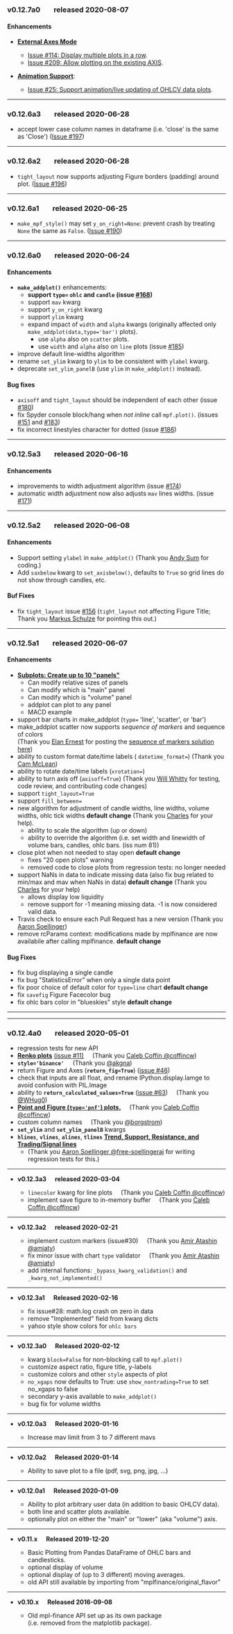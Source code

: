 ### <a name="v0.12.7a0"></a>v0.12.7a0 &nbsp;&nbsp;&nbsp;&nbsp;&nbsp;&nbsp; released 2020-08-07
#### Enhancements

- [**External Axes Mode**](https://github.com/matplotlib/mplfinance/blob/master/markdown/subplots.md#the-matplotlib-method)
  - [Issue #114: Display multiple plots in a row](https://github.com/matplotlib/mplfinance/issues/114).
  - [Issue #209: Allow plotting on the existing AXIS](https://github.com/matplotlib/mplfinance/issues/209).
  
- [**Animation Support**](https://github.com/matplotlib/mplfinance/blob/master/markdown/animation.md):
  - [Issue #25: Support animation/live updating of OHLCV data plots](https://github.com/matplotlib/mplfinance/issues/25).
  
---
### <a name="v0.12.6a3"></a>v0.12.6a3 &nbsp;&nbsp;&nbsp;&nbsp;&nbsp;&nbsp; released 2020-06-28
- accept lower case column names in dataframe (i.e. 'close' is the same as 'Close') ([Issue #197](https://github.com/matplotlib/mplfinance/issues/197))
---
### <a name="v0.12.6a2"></a>v0.12.6a2 &nbsp;&nbsp;&nbsp;&nbsp;&nbsp;&nbsp; released 2020-06-28
- `tight_layout` now supports adjusting Figure borders (padding) around plot. ([Issue #196](https://github.com/matplotlib/mplfinance/issues/196))
---
### <a name="v0.12.6a1"></a>v0.12.6a1 &nbsp;&nbsp;&nbsp;&nbsp;&nbsp;&nbsp; released 2020-06-25
- `make_mpf_style()` may set `y_on_right=None`: prevent crash by treating `None` the same as `False`. ([Issue #190](https://github.com/matplotlib/mplfinance/issues/190))

---

### <a name="v0.12.6a0"></a>v0.12.6a0 &nbsp;&nbsp;&nbsp;&nbsp;&nbsp;&nbsp; released 2020-06-24
#### Enhancements
- **`make_addplot()`** enhancements:
  - **support `type=` ` ohlc ` and ` candle ` (issue [#168](https://github.com/matplotlib/mplfinance/issues/168))**
  - support ` mav ` kwarg
  - support `y_on_right` kwarg
  - support `ylim` kwarg
  - expand impact of `width` and `alpha` kwargs (originally affected only `make_addplot(data,type='bar')` plots).
     - use `alpha` also on `scatter` plots.
     - use `width` and `alpha` also on `line` plots (issue [#185](https://github.com/matplotlib/mplfinance/issues/185))
- improve default line-widths algorithm
- rename `set_ylim` kwarg to `ylim` to be consistent with `ylabel` kwarg.
- deprecate `set_ylim_panelB` (use `ylim` in `make_addplot()` instead).
#### Bug fixes
- `axisoff` and `tight_layout` should be independent of each other (issue [#180](https://github.com/matplotlib/mplfinance/issues/180))
- fix Spyder console block/hang when _not inline_ call `mpf.plot()`.  (issues [#151](https://github.com/matplotlib/mplfinance/issues/151) and [#183](https://github.com/matplotlib/mplfinance/issues/183))
- fix incorrect linestyles character for dotted (issue [#186](https://github.com/matplotlib/mplfinance/issues/186))
---

### <a name="v0.12.5a3"></a>v0.12.5a3 &nbsp;&nbsp;&nbsp;&nbsp;&nbsp;&nbsp; released 2020-06-16
#### Enhancements
- improvements to width adjustment algorithm (issue [#174](https://github.com/matplotlib/mplfinance/issues/174))
- automatic width adjustment now also adjusts `mav` lines widths. (issue [#171](https://github.com/matplotlib/mplfinance/issues/171))

---

### <a name="v0.12.5a2"></a>v0.12.5a2 &nbsp;&nbsp;&nbsp;&nbsp;&nbsp;&nbsp; released 2020-06-08
#### Enhancements
- Support setting `ylabel` in `make_addplot()` (Thank you [Andy Sum](https://github.com/AndySum) for coding.)
- Add `saxbelow` kwarg to `set_axisbelow()`, defaults to `True` so grid lines do not show through candles, etc.
#### Buf Fixes
- fix `tight_layout` issue [#156](https://github.com/matplotlib/mplfinance/issues/156) (`tight_layout` not affecting Figure Title; Thank you [Markus Schulze](https://github.com/fxhuhn) for pointing this out.)

---

### <a name="v0.12.5a1"></a>v0.12.5a1 &nbsp;&nbsp;&nbsp;&nbsp;&nbsp;&nbsp; released 2020-06-07
#### Enhancements
- **[Subplots: Create up to 10 "panels"](https://github.com/matplotlib/mplfinance/blob/master/markdown/subplots.md)**
  - Can modify relative sizes of panels
  - Can modify which is "main" panel
  - Can modify which is "volume" panel
  - addplot can plot to any panel
  - MACD example
- support bar charts in make_addplot (`type=` 'line', 'scatter', or 'bar')
- make_addplot scatter now supports *sequence of markers* and sequence of colors<br>(Thank you [Elan Ernest](https://github.com/ImportanceOfBeingErnest) for posting the [sequence of markers solution here](https://github.com/matplotlib/matplotlib/issues/11155#issuecomment-385939618))
- ability to custom format date/time labels ( ` datetime_format= `) (Thank you [Cam McLean](https://github.com/cammclean182))
- ability to rotate date/time labels (` xrotation= `)
- ability to turn axis off (`axisoff=True`) (Thank you [Will Whitty](https://github.com/tavurth) for testing, code review, and contributing code changes)
- support ` tight_layout=True `
- support ` fill_between= `
- new algorithm for adjustment of candle widths, line widths, volume widths, ohlc tick widths **default change** (Thank you [Charles](https://github.com/char101) for your help).
  - ability to scale the algorithm (up or down)
  - ability to override the algorithm (i.e. set width and linewidth of volume bars, candles, ohlc bars. (iss num 81))
- close plot when not needed to stay open **default change**
  - fixes "20 open plots" warning
  - removed code to close plots from regression tests: no longer needed
- support NaNs in data to indicate missing data (also fix bug related to min/max and mav when NaNs in data) **default change** (Thank you [Charles](https://github.com/char101) for your help)
  - allows display low liquidity
  - remove support for -1 meaning missing data.  -1 is now considered valid data.
- Travis check to ensure each Pull Request has a new version (Thank you [Aaron Soellinger](https://github.com/free-soellingeraj))
- remove rcParams context: modifications made by mplfinance are now availabile after calling mplfinance. **default change**

#### Bug Fixes
  - fix bug displaying a single candle
  - fix bug "StatisticsError" when only a single data point
  - fix poor choice of default color for ` type=line ` chart **default change**
  - fix `savefig` Figure Facecolor bug
  - fix ohlc bars color in "blueskies" style **default change**

---
---

### v0.12.4a0  &nbsp;&nbsp;&nbsp;&nbsp;&nbsp;&nbsp; released 2020-05-01

  - regression tests for new API
  - **[Renko plots](https://github.com/matplotlib/mplfinance/blob/master/examples/price-movement_plots.ipynb)** [(issue #11)](https://github.com/matplotlib/mplfinance/issues/11) &nbsp;&nbsp;&nbsp;&nbsp;(Thank you [Caleb Coffin @coffincw](https://github.com/coffincw))
  - **`style='binance'`** &nbsp;&nbsp;&nbsp;&nbsp;(Thank you [@akgna](https://github.com/akgnah))
  - return Figure and Axes (**`return_fig=True`**) ([issue #46](https://github.com/matplotlib/mplfinance/issues/46))
  - check that inputs are all float, and rename IPython.display.Iamge to avoid confusion with PIL.Image
  - ability to **`return_calculated_values=True`** ([issue #63](https://github.com/matplotlib/mplfinance/issues/63)) &nbsp;&nbsp;&nbsp;&nbsp;(Thank you [@WHug0](https://github.com/WHug0))
  - **[Point and Figure (`type='pnf'`) plots.](https://github.com/matplotlib/mplfinance/blob/master/examples/price-movement_plots.ipynb)**  &nbsp;&nbsp;&nbsp;&nbsp;(Thank you [Caleb Coffin @coffincw](https://github.com/coffincw))
  - custom column names &nbsp;&nbsp;&nbsp;&nbsp;(Thank you [@borgstrom](https://github.com/borgstrom))
  - **`set_ylim`** and **`set_ylim_panelB`** kwargs
  - **`hlines`**, **`vlines`**, **`alines`**, **`tlines`** **[Trend, Support, Resistance, and Trading/Signal lines](https://github.com/matplotlib/mplfinance/blob/master/examples/using_lines.ipynb)**
    - (Thank you [Aaron Soellinger @free-soellingeraj](https://github.com/free-soellingeraj) for writing regression tests for this.)
  
  

---
- **v0.12.3a3  &nbsp;&nbsp;&nbsp;&nbsp; released 2020-03-04**

  - `linecolor` kwarg for line plots &nbsp;&nbsp;&nbsp;&nbsp;(Thank you [Caleb Coffin @coffincw](https://github.com/coffincw))
  - implement save figure to in-memory buffer &nbsp;&nbsp;&nbsp;&nbsp;(Thank you [Caleb Coffin @coffincw](https://github.com/coffincw))
---
- **v0.12.3a2 &nbsp;&nbsp;&nbsp;&nbsp; released 2020-02-21**

  - implement custom markers (issue#30) &nbsp;&nbsp;&nbsp;&nbsp;(Thank you [Amir Atashin @amiaty](https://github.com/amiaty))
  - fix minor issue with chart `type` validator &nbsp;&nbsp;&nbsp;&nbsp;(Thank you [Amir Atashin @amiaty](https://github.com/amiaty))
  - add internal functions: `_bypass_kwarg_validation()` and `_kwarg_not_implemented()`
---
- **v0.12.3a1 &nbsp;&nbsp;&nbsp;&nbsp; Released 2020-02-16**

  - fix issue#28: math.log crash on zero in data
  - remove "Implemented" field from kwarg dicts
  - yahoo style show colors for `ohlc bars`
---
- **v0.12.3a0  &nbsp;&nbsp;&nbsp;&nbsp; Released 2020-02-12**

  - kwarg `block=False` for non-blocking call to `mpf.plot()`
  - customize aspect ratio, figure title, y-labels
  - customize colors and other `style` aspects of plot
  - `no_xgaps` now defaults to True: use `show_nontrading=True` to set no_xgaps to false
  - secondary y-axis available to `make_addplot()`
  - bug fix for volume widths
---
- **v0.12.0a3  &nbsp;&nbsp;&nbsp;&nbsp; Released 2020-01-16**

  - Increase mav limit from 3 to 7 different mavs
---
- **v0.12.0a2  &nbsp;&nbsp;&nbsp;&nbsp; Released 2020-01-14**

  - Ability to save plot to a file (pdf, svg, png, jpg, ...)
---
- **v0.12.0a1  &nbsp;&nbsp;&nbsp;&nbsp; Released 2020-01-09**

  - Ability to plot arbitrary user data (in addition to basic OHLCV data).
  - both line and scatter plots available.
  - optionally plot on either the "main" or "lower" (aka "volume") axis.
---
- **v0.11.x  &nbsp;&nbsp;&nbsp;&nbsp; Released 2019-12-20**

  - Basic Plotting from Pandas DataFrame of OHLC bars and candlesticks.
  - optional display of volume
  - optional display of (up to 3 different) moving averages.
  - old API still available by importing from "mplfinance/original_flavor"
---
- **v0.10.x  &nbsp;&nbsp;&nbsp;&nbsp; Released 2016-09-08**

  - Old mpl-finance API set up as its own package<br>(i.e. removed from the matplotlib package).
